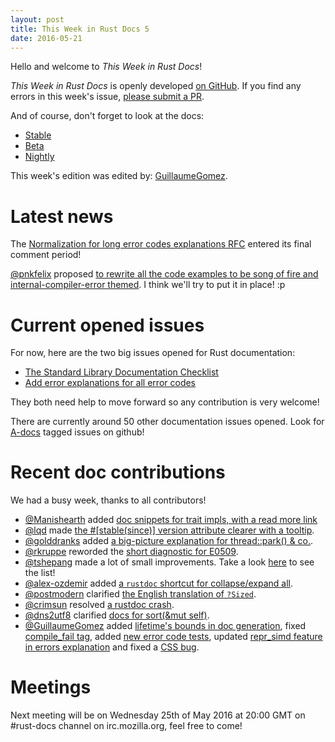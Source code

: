 ```yaml
---
layout: post
title: This Week in Rust Docs 5
date: 2016-05-21
---
```


Hello and welcome to *This Week in Rust Docs*!

*This Week in Rust Docs* is openly developed [on GitHub](https://github.com/GuillaumeGomez/this-week-in-rust-docs).
If you find any errors in this week's issue, [please submit a PR](https://github.com/GuillaumeGomez/this-week-in-rust-docs/pulls).

And of course, don't forget to look at the docs:

* [Stable](https://doc.rust-lang.org/)
* [Beta](http://doc.rust-lang.org/beta/)
* [Nightly](http://doc.rust-lang.org/nightly/)

This week's edition was edited by: [GuillaumeGomez](https://github.com/GuillaumeGomez).

# Latest news

The [Normalization for long error codes explanations RFC](https://github.com/rust-lang/rfcs/pull/1567) entered its final comment period!

[@pnkfelix](https://github.com/pnkfelix) proposed [to rewrite all the code examples to be song of fire and internal-compiler-error themed](https://github.com/rust-lang/rust/pull/33675#issuecomment-219609913). I think we'll try to put it in place! :p

# Current opened issues

For now, here are the two big issues opened for Rust documentation:

 * [The Standard Library Documentation Checklist](https://github.com/rust-lang/rust/issues/29329)
 * [Add error explanations for all error codes](https://github.com/rust-lang/rust/issues/32777)

They both need help to move forward so any contribution is very welcome!

There are currently around 50 other documentation issues opened. Look for [A-docs](https://github.com/rust-lang/rust/issues?q=is%3Aopen+is%3Aissue+label%3AA-docs) tagged issues on github!

# Recent doc contributions

We had a busy week, thanks to all contributors!

* [@Manishearth](https://github.com/Manishearth) added [doc snippets for trait impls, with a read more link](https://github.com/rust-lang/rust/pull/33679)
* [@lqd](https://github.com/lqd) made [the #[stable(since)] version attribute clearer with a tooltip](https://github.com/rust-lang/rust/pull/33705).
* [@golddranks](https://github.com/golddranks) added [a big-picture explanation for thread::park() & co.](https://github.com/rust-lang/rust/pull/33665).
* [@rkruppe](https://github.com/rkruppe) reworded the [short diagnostic for E0509](https://github.com/rust-lang/rust/pull/33676).
* [@tshepang](https://github.com/tshepang) made a lot of small improvements. Take a look [here](https://github.com/rust-lang/rust/pulls?utf8=%E2%9C%93&q=is%3Apr+is%3Aclosed+33603+33604+33605+33633+33634+33635) to see the list!
* [@alex-ozdemir](https://github.com/alex-ozdemir) added [a `rustdoc` shortcut for collapse/expand all](https://github.com/rust-lang/rust/pull/33765).
* [@postmodern](https://github.com/postmodern) clarified [the English translation of `?Sized`](https://github.com/rust-lang/rust/pull/33746).
* [@crimsun](https://github.com/crimsun) resolved [a rustdoc crash](https://github.com/rust-lang/rust/pull/33702).
* [@dns2utf8](https://github.com/dns2utf8) clarified [docs for sort(&mut self)](https://github.com/rust-lang/rust/pull/33746).
* [@GuillaumeGomez](https://github.com/GuillaumeGomez) added [lifetime's bounds in doc generation](https://github.com/rust-lang/rust/pull/33656), fixed [compile_fail tag](https://github.com/rust-lang/rust/pull/33793), added [new error code tests](https://github.com/rust-lang/rust/pull/33781), updated [repr_simd feature in errors explanation](https://github.com/rust-lang/rust/pull/33779) and fixed a [CSS bug](https://github.com/rust-lang/rust/pull/33673).

# Meetings

Next meeting will be on Wednesday 25th of May 2016 at 20:00 GMT on #rust-docs channel on irc.mozilla.org, feel free to come!
